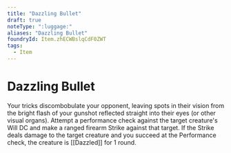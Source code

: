 ```yaml
---
title: "Dazzling Bullet"
draft: true
noteType: ":luggage:"
aliases: "Dazzling Bullet"
foundryId: Item.zhECWBslqCdF0ZWT
tags:
  - Item
---
```


# Dazzling Bullet

Your tricks discombobulate your opponent, leaving spots in their vision from the bright flash of your gunshot reflected straight into their eyes (or other visual organs). Attempt a performance check against the target creature's Will DC and make a ranged firearm Strike against that target. If the Strike deals damage to the target creature and you succeed at the Performance check, the creature is [[Dazzled]] for 1 round.
